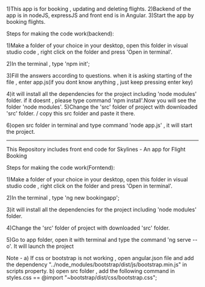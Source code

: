 1)This app is for booking , updating and deleting flights. 
2)Backend of the app is in nodeJS, expressJS and front end is in Angular. 
3)Start the app by booking flights.

Steps for making the code work(backend):

1)Make a folder of your choice in your desktop, open this folder in visual studio code , right click on the folder and press 'Open in terminal'.

2)In the terminal , type 'npm init';

3)Fill the answers according to questions. when it is asking starting of the file , enter app.js(if you dont know anything , just keep pressing enter key)

4)it will install all the dependencies for the project including 'node modules' folder. if it doesnt , please type command 'npm install'.Now you will see the folder 'node modules'. 5)Change the 'src' folder of project with downloaded 'src' folder. / copy this src folder and paste it there.

6)open src folder in terminal and type command 'node app.js' , it will start the project.


---------------------------------------------------------------------------------------------------

This Repository includes front end code for Skylines - An app for Flight Booking

Steps for making the code work(Forntend):

1)Make a folder of your choice in your desktop, open this folder in visual studio code , right click on the folder and press 'Open in terminal'.

2)In the terminal , type 'ng new bookingapp';

3)it will install all the dependencies for the project including 'node modules' folder.

4)Change the 'src' folder of project with downloaded 'src' folder.

5)Go to app folder, open it with terminal and type the command 'ng serve --o'. It will launch the project

Note - a) If css or bootstrap is not working , open angular.json file and add the dependency "../node_modules/bootstrap/dist/js/bootstrap.min.js" in scripts property. 
b) open src folder , add the following command in styles.css == @import "~bootstrap/dist/css/bootstrap.css";

